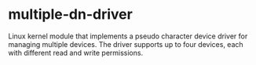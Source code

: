 # multiple-dn-driver
 Linux kernel module that implements a pseudo character device driver for managing multiple devices. The driver supports up to four devices, each with different read and write permissions. 

